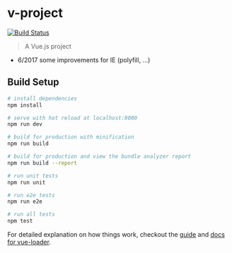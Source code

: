# v-project

[![Build Status](https://travis-ci.org/ReneCode/v-project.svg?branch=master)](https://travis-ci.org/ReneCode/v-project)

> A Vue.js project

* 6/2017  some improvements for IE (polyfill, ...)

## Build Setup

``` bash
# install dependencies
npm install

# serve with hot reload at localhost:8080
npm run dev

# build for production with minification
npm run build

# build for production and view the bundle analyzer report
npm run build --report

# run unit tests
npm run unit

# run e2e tests
npm run e2e

# run all tests
npm test
```

For detailed explanation on how things work, checkout the [guide](http://vuejs-templates.github.io/webpack/) and [docs for vue-loader](http://vuejs.github.io/vue-loader).
